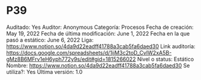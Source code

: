 # P39

Auditado: Yes
Auditor: Anonymous
Categoría: Procesos
Fecha de creación: May 19, 2022
Fecha de última modificación: June 1, 2022
Fecha en la que pasó a estático: June 6, 2022
Liga: https://www.notion.so/4da9d22eadff41788a3cab5fa6daed30 
Link auditoría: https://docs.google.com/spreadsheets/d/1ijM3c2toD_CvIW2xA5B-gMz8B6MFrv1eH6yph772y9s/edit#gid=1815266022
Nivel o status: Estático
Nombre: https://www.notion.so/4da9d22eadff41788a3cab5fa6daed30 
Se utiliza?: Yes
Última versión: 1.0